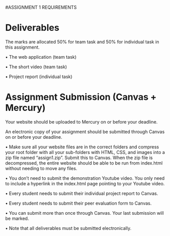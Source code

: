 #ASSIGNMENT 1 REQUIREMENTS

# Deliverables    
 
The marks are allocated 50% for team task and 50% for individual task in this assignment.  
 
• The web application (team task) 

•  The short video (team task)  

•  Project report (individual task)    
 
# Assignment Submission (Canvas + Mercury) 
 
Your website should be uploaded to Mercury on or before your deadline.   
  
An electronic copy of your assignment should be submitted through Canvas on or before your deadline.  

•  Make sure all your website files are in the correct folders and compress your root folder with all your sub-folders with HTML, CSS, and images into a zip file named “assign1.zip”. Submit this to Canvas. When the zip file is decompressed, the entire website should be able to be run from index.html without needing to move any files. 

• You don’t need to submit the demonstration Youtube video. You only need to include a hyperlink in the index.html page pointing to your Youtube video.  

•  Every student needs to submit their individual project report to Canvas. 

•  Every student needs to submit their peer evaluation form to Canvas. 

•  You can submit more than once through Canvas. Your last submission will be marked.  

•  Note that all deliverables must be submitted electronically.  
